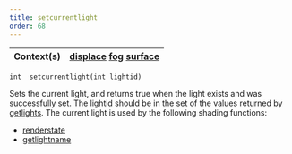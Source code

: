```yaml
---
title: setcurrentlight
order: 68
---
```

| Context(s) | [displace](../contexts/displace.html)  [fog](../contexts/fog.html)  [surface](../contexts/surface.html) |
| --- | --- |

`int  setcurrentlight(int lightid)`

Sets the current light, and returns true when the light exists and was successfully set. The lightid should be in the set of the values returned by [getlights](getlights.html "Returns an array of light identifiers for the currently shaded surface."). The current light is used by the following shading functions:

- [renderstate](renderstate.html "Queries the renderer for a named property.")
- [getlightname](getlightname.html "Returns the name of the current light when called from within an illuminance loop, or converts an integer light ID into the light’s name.")
